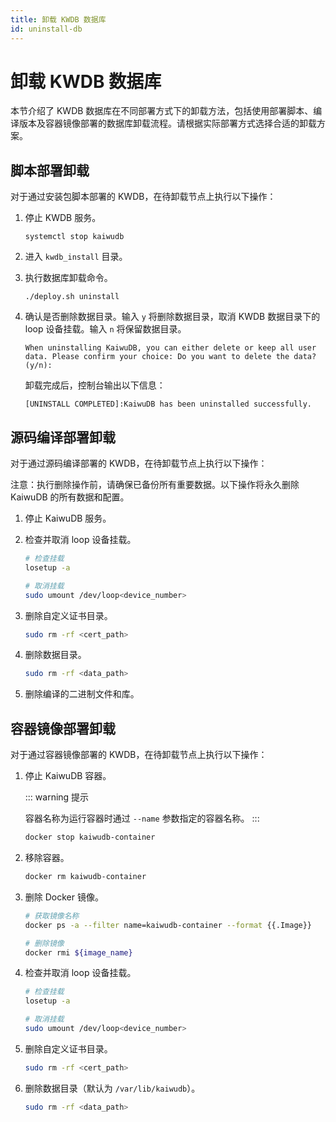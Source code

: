 ```yaml
---
title: 卸载 KWDB 数据库
id: uninstall-db
---
```


# 卸载 KWDB 数据库

本节介绍了 KWDB 数据库在不同部署方式下的卸载方法，包括使用部署脚本、编译版本及容器镜像部署的数据库卸载流程。请根据实际部署方式选择合适的卸载方案。

## 脚本部署卸载

对于通过安装包脚本部署的 KWDB，在待卸载节点上执行以下操作：

1. 停止 KWDB 服务。

    ```shell
    systemctl stop kaiwudb
    ```

2. 进入 `kwdb_install` 目录。

3. 执行数据库卸载命令。

    ```shell
    ./deploy.sh uninstall 
    ```

4. 确认是否删除数据目录。输入 `y` 将删除数据目录，取消 KWDB 数据目录下的 loop 设备挂载。输入 `n` 将保留数据目录。

    ```shell
    When uninstalling KaiwuDB, you can either delete or keep all user data. Please confirm your choice: Do you want to delete the data? (y/n): 
    ```

    卸载完成后，控制台输出以下信息：

    ```shell
    [UNINSTALL COMPLETED]:KaiwuDB has been uninstalled successfully.
    ```

## 源码编译部署卸载

对于通过源码编译部署的 KWDB，在待卸载节点上执行以下操作：

注意：执行删除操作前，请确保已备份所有重要数据。以下操作将永久删除 KaiwuDB 的所有数据和配置。

1. 停止 KaiwuDB 服务。

2. 检查并取消 loop 设备挂载。

   ```bash
   # 检查挂载
   losetup -a
   
   # 取消挂载
   sudo umount /dev/loop<device_number>
   ```

3. 删除自定义证书目录。

   ```bash
   sudo rm -rf <cert_path>
   ```

4. 删除数据目录。

   ```bash
   sudo rm -rf <data_path>
   ```

5. 删除编译的二进制文件和库。

## 容器镜像部署卸载

对于通过容器镜像部署的 KWDB，在待卸载节点上执行以下操作：

1. 停止 KaiwuDB 容器。

   ::: warning 提示

   容器名称为运行容器时通过 `--name` 参数指定的容器名称。
   :::

   ```bash
   docker stop kaiwudb-container
   ```

2. 移除容器。

   ```bash
   docker rm kaiwudb-container
   ```

3. 删除 Docker 镜像。

   ```bash
   # 获取镜像名称
   docker ps -a --filter name=kaiwudb-container --format {{.Image}}
   
   # 删除镜像
   docker rmi ${image_name}
   ```

4. 检查并取消 loop 设备挂载。

   ```bash
   # 检查挂载
   losetup -a
   
   # 取消挂载
   sudo umount /dev/loop<device_number>
   ```

5. 删除自定义证书目录。

   ```bash
   sudo rm -rf <cert_path>
   ```

6. 删除数据目录（默认为 `/var/lib/kaiwudb`）。

   ```bash
   sudo rm -rf <data_path>
   ```
